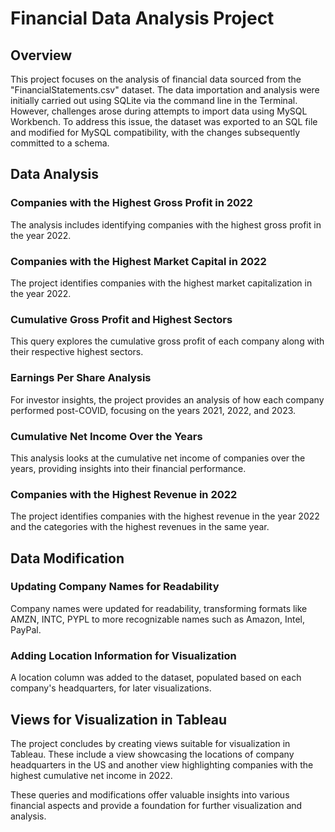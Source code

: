 # Financial Data Analysis Project

## Overview

This project focuses on the analysis of financial data sourced from the "FinancialStatements.csv" dataset. The data importation and analysis were initially carried out using SQLite via the command line in the Terminal. However, challenges arose during attempts to import data using MySQL Workbench. To address this issue, the dataset was exported to an SQL file and modified for MySQL compatibility, with the changes subsequently committed to a schema.

## Data Analysis

### Companies with the Highest Gross Profit in 2022

The analysis includes identifying companies with the highest gross profit in the year 2022.

### Companies with the Highest Market Capital in 2022

The project identifies companies with the highest market capitalization in the year 2022.

### Cumulative Gross Profit and Highest Sectors

This query explores the cumulative gross profit of each company along with their respective highest sectors.

### Earnings Per Share Analysis

For investor insights, the project provides an analysis of how each company performed post-COVID, focusing on the years 2021, 2022, and 2023.

### Cumulative Net Income Over the Years

This analysis looks at the cumulative net income of companies over the years, providing insights into their financial performance.

### Companies with the Highest Revenue in 2022

The project identifies companies with the highest revenue in the year 2022 and the categories with the highest revenues in the same year.

## Data Modification

### Updating Company Names for Readability

Company names were updated for readability, transforming formats like AMZN, INTC, PYPL to more recognizable names such as Amazon, Intel, PayPal.

### Adding Location Information for Visualization

A location column was added to the dataset, populated based on each company's headquarters, for later visualizations.

## Views for Visualization in Tableau

The project concludes by creating views suitable for visualization in Tableau. These include a view showcasing the locations of company headquarters in the US and another view highlighting companies with the highest cumulative net income in 2022.

These queries and modifications offer valuable insights into various financial aspects and provide a foundation for further visualization and analysis.

